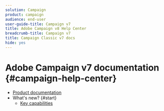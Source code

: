 ```yaml
---
solution: Campaign
product: campaign
audience: end-user
user-guide-title: Campaign v7
title: Adobe Campaign v8 Help Center
breadcrumb-title: Campaign v7
title: Campaign Classic v7 docs
hide: yes
---
```


# Adobe Campaign v7 documentation {#campaign-help-center}

+ [Product documentation](adobe-campaign-classic-home.md)
+ What's new? {#start}
  + [Key capabilities](start/whats-new.md)

 